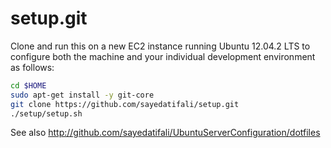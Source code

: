 setup.git
=========
Clone and run this on a new EC2 instance running Ubuntu 12.04.2 LTS to
configure both the machine and your individual development environment as
follows:

```sh
cd $HOME
sudo apt-get install -y git-core
git clone https://github.com/sayedatifali/setup.git
./setup/setup.sh   
```

See also http://github.com/sayedatifali/UbuntuServerConfiguration/dotfiles
